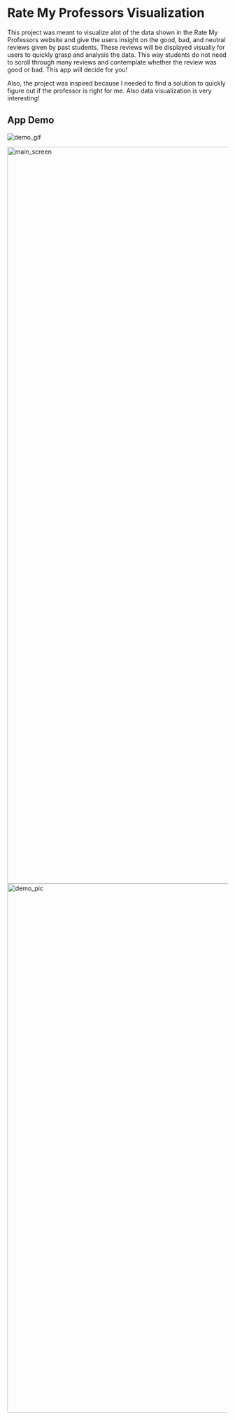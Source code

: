 # Rate My Professors Visualization

This project was meant to visualize alot of the data shown in the Rate My Professors website and give the users insight on the good, bad, and neutral reviews given by past students. These reviews will be displayed visually for users to quickly grasp and analysis the data. This way students do not need to scroll through many reviews and contemplate whether the review was good or bad. This app will decide for you! 

Also, the project was inspired because I needed to find a solution to quickly figure out if the professor is right for me. Also data visualization is very interesting!

## App Demo


![demo_gif](https://user-images.githubusercontent.com/58843979/108050990-3024e500-6fff-11eb-9d0e-df0ed23bea3d.gif)

<img width="1680" alt="main_screen" src="https://user-images.githubusercontent.com/58843979/108051209-78dc9e00-6fff-11eb-9aa6-e0e27caeda03.png">

<img width="1207" alt="demo_pic" src="https://user-images.githubusercontent.com/58843979/108051292-927de580-6fff-11eb-89b0-82364ebb130f.png">

